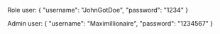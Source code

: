 Role user:
{
"username": "JohnGotDoe",
"password": "1234"
}

Admin user:
{
"username": "Maximillionaire",
"password": "1234567"
}
